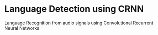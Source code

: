 # Language Detection using CRNN
Language Recognition from audio signals using Convolutional Recurrent Neural Networks
